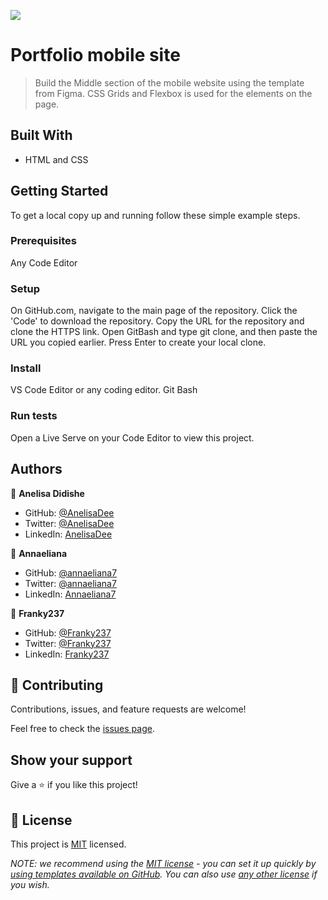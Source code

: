 ![](https://img.shields.io/badge/Microverse-blueviolet)

# Portfolio mobile site

> Build the Middle section of the mobile website using the template from Figma. CSS Grids and Flexbox is used for the elements on the page.


## Built With

-  HTML and CSS

## Getting Started


To get a local copy up and running follow these simple example steps.

### Prerequisites
Any Code Editor
### Setup
On GitHub.com, navigate to the main page of the repository.
Click the 'Code' to download the repository.
Copy the URL for the repository and clone the HTTPS link.
Open GitBash and type git clone, and then paste the URL you copied earlier.
Press Enter to create your local clone.
### Install
VS Code Editor or any coding editor.
Git Bash
### Run tests
Open a Live Serve on your Code Editor to view this project.

## Authors

👤 **Anelisa Didishe**

- GitHub: [@AnelisaDee](https://github.com/AnelisaDee)
- Twitter: [@AnelisaDee](https://twitter.com/AnelisaDee)
- LinkedIn: [AnelisaDee](https://linkedin.com/in/AnelisaDee)

👤 **Annaeliana**

- GitHub: [@annaeliana7](https://github.com/annaeliana7)
- Twitter: [@annaeliana7](https://twitter.com/annaeliana7)
- LinkedIn: [Annaeliana7](https://linkedin.com/in/annaeliana7)

👤 **Franky237**

- GitHub: [@Franky237](https://github.com/Franky237)
- Twitter: [@Franky237](https://twitter.com/Franky237)
- LinkedIn: [Franky237](https://linkedin.com/in/Franky237)

## 🤝 Contributing

Contributions, issues, and feature requests are welcome!

Feel free to check the [issues page](../../issues/).

## Show your support

Give a ⭐️ if you like this project!


## 📝 License

This project is [MIT](./LICENSE) licensed.

_NOTE: we recommend using the [MIT license](https://choosealicense.com/licenses/mit/) - you can set it up quickly by [using templates available on GitHub](https://docs.github.com/en/communities/setting-up-your-project-for-healthy-contributions/adding-a-license-to-a-repository). You can also use [any other license](https://choosealicense.com/licenses/) if you wish._